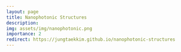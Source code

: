 ```yaml
---
layout: page
title: Nanophotonic Structures
description:
img: assets/img/nanophotonic.png
importance: 2
redirect: https://jungtaekkim.github.io/nanophotonic-structures
---
```

